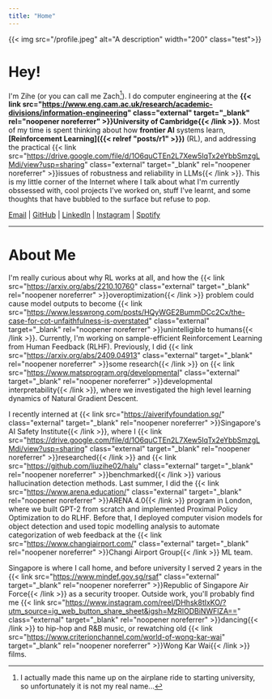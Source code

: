 ```yaml
---
title: "Home"
---
```


{{< img src="/profile.jpeg" alt="A description" width="200" class="test">}}

# Hey!

I'm Zihe (or you can call me Zach[^1]). I do computer engineering at the **{{< link src="https://www.eng.cam.ac.uk/research/academic-divisions/information-engineering" class="external" target="_blank" rel="noopener noreferrer" >}}University of Cambridge{{< /link >}}**. Most of my time is spent thinking about how **frontier AI** systems learn, **[Reinforcement Learning]({{< relref "posts/r1" >}})** (RL), and addressing the practical {{< link src="https://drive.google.com/file/d/1O6quCTEn2L7Xew5IqTx2eYbbSmzgLMdi/view?usp=sharing" class="external" target="_blank" rel="noopener noreferrer" >}}issues of robustness and reliability in LLMs{{< /link >}}. This is my little corner of the Internet where I talk about what I'm currently obssessed with, cool projects I've worked on, stuff I've learnt, and some thoughts that have bubbled to the surface but refuse to pop.

[Email](mailto:zl559@cam.ac.uk) | [GitHub](https://github.com/liuzihe02) | [LinkedIn](https://linkedin.com/in/liu-zihe) | [Instagram](https://instagram.com/flowingpurplecrane) | [Spotify](https://open.spotify.com/user/magnoliapotato?si=qAx5VSDLQvqv2rZg3PVZgA)

---

# About Me

I'm really curious about why RL works at all, and how the {{< link src="https://arxiv.org/abs/2210.10760" class="external" target="_blank" rel="noopener noreferrer" >}}overoptimization{{< /link >}} problem could cause model outputs to become {{< link src="https://www.lesswrong.com/posts/HQyWGE2BummDCc2Cx/the-case-for-cot-unfaithfulness-is-overstated" class="external" target="_blank" rel="noopener noreferrer" >}}unintelligible to humans{{< /link >}}. Currently, I'm working on sample-efficient Reinforcement Learning from Human Feedback (RLHF). Previously, I did {{< link src="https://arxiv.org/abs/2409.04913" class="external" target="_blank" rel="noopener noreferrer" >}}some research{{< /link >}} on {{< link src="https://www.matsprogram.org/developmental" class="external" target="_blank" rel="noopener noreferrer" >}}developmental interpretability{{< /link >}}, where we investigated the high level learning dynamics of Natural Gradient Descent.

I recently interned at {{< link src="https://aiverifyfoundation.sg/" class="external" target="_blank" rel="noopener noreferrer" >}}Singapore's AI Safety Institute{{< /link >}}, where I {{< link src="https://drive.google.com/file/d/1O6quCTEn2L7Xew5IqTx2eYbbSmzgLMdi/view?usp=sharing" class="external" target="_blank" rel="noopener noreferrer" >}}researched{{< /link >}} and {{< link src="https://github.com/liuzihe02/halu" class="external" target="_blank" rel="noopener noreferrer" >}}benchmarked{{< /link >}} various hallucination detection methods. Last summer, I did the {{< link src="https://www.arena.education/" class="external" target="_blank" rel="noopener noreferrer" >}}ARENA 4.0{{< /link >}} program in London, where we built GPT-2 from scratch and implemented Proximal Policy Optimization to do RLHF. Before that, I deployed computer vision models for object detection and used topic modelling analysis to automate categorization of web feedback at the {{< link src="https://www.changiairport.com/" class="external" target="_blank" rel="noopener noreferrer" >}}Changi Airport Group{{< /link >}} ML team.

Singapore is where I call home, and before university I served 2 years in the {{< link src="https://www.mindef.gov.sg/rsaf" class="external" target="_blank" rel="noopener noreferrer" >}}Republic of Singapore Air Force{{< /link >}} as a security trooper. Outside work, you'll probably find me {{< link src="https://www.instagram.com/reel/DHhsk8tIxKO/?utm_source=ig_web_button_share_sheet&igsh=MzRlODBiNWFlZA==" class="external" target="_blank" rel="noopener noreferrer" >}}dancing{{< /link >}} to hip-hop and R&B music, or rewatching old {{< link src="https://www.criterionchannel.com/world-of-wong-kar-wai" target="_blank" rel="noopener noreferrer" >}}Wong Kar Wai{{< /link >}} films.


[^1]: I actually made this name up on the airplane ride to starting university, so unfortunately it is not my real name...
